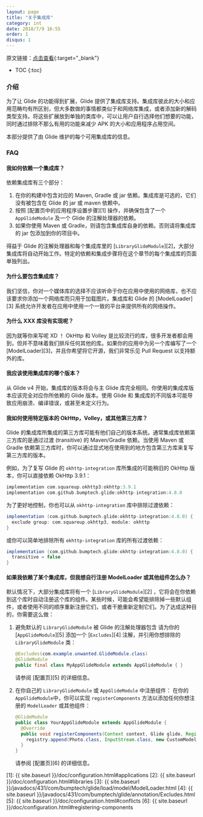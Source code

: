 ```yaml
---
layout: page
title: "关于集成库"
category: int
date: 2018/7/9 16:55
order: 1
disqus: 1
---
```


原文链接：[点击查看](http://bumptech.github.io/glide/int/about.html){:target="_blank"}

* TOC
{:toc}

### 介绍
为了让 Glide 的功能得到扩展，Glide 提供了集成库支持。集成库彼此的大小和应用范畴均有所区别，但大多数做的事情都类似于和网络库集成，或者添加新的解码类型支持。将这些扩展放到单独的类库中，可以让用户自行选择他们想要的功能，同时通过排除不那么有用的功能来减少 APK 的大小和应用程序占用空间。

本部分提供了由 Glide 维护的每个可用集成库的信息。

### FAQ

#### 我如何依赖一个集成库？
依赖集成库有三个部分：
1. 在你的构建中包含对应的 Maven, Gradle 或 jar 依赖。集成库是可选的，它们没有被包含在 Glide 的 jar 或 maven 依赖中。
2. 按照 [配置页中的应用程序设置步骤][1] 操作，并确保包含了一个 ``AppGlideModule`` 及一个 Glide 的注解处理器的依赖。
3. 如果你使用 Maven 或 Gradle，则请包含集成库自身的依赖。否则请将集成库的 jar 包添加到你的项目中。

得益于 Glide 的注解处理器和每个集成库里的 [``LibraryGlideModule``][2]，大部分集成库将自动开始工作。特定的依赖和集成步骤将在这个章节的每个集成库的页面单独列出。

#### 为什么要包含集成库？

我们坚信，你对一个媒体库的选择不应该听命于你在应用中使用的网络库，也不应该要求你添加一个网络库而只用于加载图片。集成库和 Glide 的 [ModelLoader][3] 系统允许开发者在应用中使用一个一致的平台来提供所有的网络操作。

#### 为什么 XXX 库没有实现呢？
因为就等你来写呢 XD ！ OkHttp 和 Volley 是比较流行的库，很多开发者都会用到，但并不意味着我们排斥任何其他的库。如果你的应用中为另一个库编写了一个 [ModelLoader][3]，并且你希望将它开源，我们非常乐见 Pull Request 以支持额外的库。

#### 我应该使用集成库的哪个版本？
从 Glide v4 开始，集成库的版本将会与主 Glide 库完全相同。你使用的集成库版本应该完全对应你所依赖的 Glide 版本。使用 Glide 和 集成库的不同版本可能导致应用崩溃、编译错误，或甚至未定义行为。

#### 我如何使用特定版本的 OkHttp，Volley，或其他第三方库？
Glide 的集成库所集成的第三方库可能有他们自己的版本系统。通常集成库依赖第三方库的是通过过渡 (transitive) 的 Maven/Gradle 依赖。当使用 Maven 或 Gradle 依赖第三方库时，你可以通过显式地在使用到的地方包含第三方库来复写第三方库的版本。

例如，为了复写 Glide 的 ``okhttp-integration`` 库所集成的可能稍旧的 OkHttp 版本，你可以直接依赖 OkHttp 3.9.1：

```groovy
implementation com.squareup.okhttp3:okhttp:3.9.1
implementation com.github.bumptech.glide:okhttp-integration:4.8.0
```

为了更好地控制，你也可以从 ``okhttp-integration`` 库中排除过渡依赖：

```groovy
implementation (com.github.bumptech.glide:okhttp-integration:4.8.0) {
  exclude group: com.squareup.okhttp3, module: okhttp
}
```

或你可以简单地排除所有 ``okhttp-integration`` 库的所有过渡依赖：

```groovy
implementation (com.github.bumptech.glide:okhttp-integration:4.8.0) {
  transitive = false
}
```

#### 如果我依赖了某个集成库，但我想自行注册 ModelLoader 或其他组件怎么办？

默认情况下，大部分集成库将有一个 [``LibraryGlideModule``][2] ，它将会在你依赖到这个库时自动注册这个库的组件。某些时候，可能会希望能排除掉一些默认组件，或者使用不同的顺序重新注册它们，或者干脆重新定制它们。为了达成这种目的，你需要这么做：

1. 避免默认的 ``LibraryGlideModule`` 被 Glide 的注解处理器包含
    请为你的 [``AppGlideModule``][5] 添加一个 [``Excludes``][4] 注解，并引用你想排除的 ``LibraryGlideModule`` 类：
   
   ```java
   @Excludes(com.example.unwanted.GlideModule.class)
   @GlideModule
   public final class MyAppGlideModule extends AppGlideModule { }
   ```
   
   请参阅 [配置页][5] 的详细信息。

2. 在你自己的 ``LibraryGlideModule`` 或 ``AppGlideModule`` 中注册组件：
    在你的 ``AppGlideModule``中，你可以实现 ``registerComponents`` 方法以添加任何你想注册的 ``ModelLoader`` 或其他组件：
    
   ```java
   @GlideModule
   public class YourAppGlideModule extends AppGlideModule {
     @Override
     public void registerComponents(Context context, Glide glide, Registry registry) {
       registry.append(Photo.class, InputStream.class, new CustomModelLoader.Factory());
     }
   }
   ```

   请参阅 [配置页][6] 的详细信息。

[1]: {{ site.baseurl }}/doc/configuration.html#applications
[2]: {{ site.baseurl }}/doc/configuration.html#libraries
[3]: {{ site.baseurl }}/javadocs/431/com/bumptech/glide/load/model/ModelLoader.html
[4]: {{ site.baseurl }}/javadocs/431/com/bumptech/glide/annotation/Excludes.html
[5]: {{ site.baseurl }}/doc/configuration.html#conflicts
[6]: {{ site.baseurl }}/doc/configuration.html#registering-components
